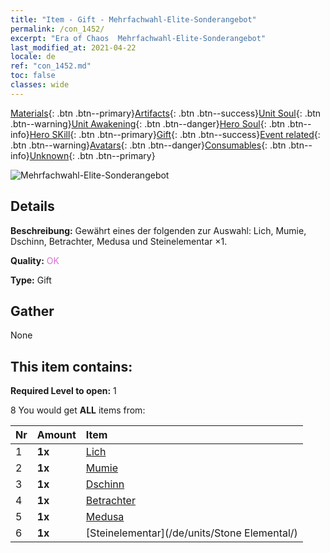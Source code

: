 ```yaml
---
title: "Item - Gift - Mehrfachwahl-Elite-Sonderangebot"
permalink: /con_1452/
excerpt: "Era of Chaos  Mehrfachwahl-Elite-Sonderangebot"
last_modified_at: 2021-04-22
locale: de
ref: "con_1452.md"
toc: false
classes: wide
---
```

 [Materials](/ItemsDE/){: .btn .btn--primary}[Artifacts](/ItemsDE/Artifacts/){: .btn .btn--success}[Unit Soul](/ItemsDE/UnitSoul/){: .btn .btn--warning}[Unit Awakening](/ItemsDE/UnitAwakening/){: .btn .btn--danger}[Hero Soul](/ItemsDE/HeroSoul/){: .btn .btn--info}[Hero SKill](/ItemsDE/HeroSkill/){: .btn .btn--primary}[Gift](/ItemsDE/Gift/){: .btn .btn--success}[Event related](/ItemsDE/Events/){: .btn .btn--warning}[Avatars](/ItemsDE/Avatars/){: .btn .btn--danger}[Consumables](/ItemsDE/Consumables/){: .btn .btn--info}[Unknown](/ItemsDE/Unknown/){: .btn .btn--primary}

 ![Mehrfachwahl-Elite-Sonderangebot](/images/t/i_907066.png)

## Details
 **Beschreibung:** Gewährt eines der folgenden zur Auswahl: Lich, Mumie, Dschinn, Betrachter, Medusa und Steinelementar ×1.

 **Quality:** <span style="color: #DA70D6">OK</span>

 **Type:** Gift

## Gather

  None

## This item contains:

 **Required Level to open:** 1

 8 You would get **ALL** items  from:

  | Nr | Amount |     Item    |
  |:---|:-------|:------------|
  | 1 |  **1x** | [Lich](/de/units/Lich/) |  | 
  | 2 |  **1x** | [Mumie](/de/units/Mummy/) |  | 
  | 3 |  **1x** | [Dschinn](/de/units/Genie/) |  | 
  | 4 |  **1x** | [Betrachter](/de/units/Beholder/) |  | 
  | 5 |  **1x** | [Medusa](/de/units/Medusa/) |  | 
  | 6 |  **1x** | [Steinelementar](/de/units/Stone Elemental/) |  | 
